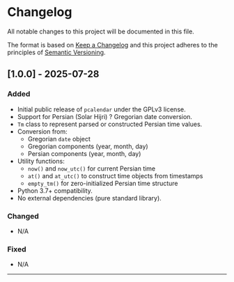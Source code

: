 # Changelog

All notable changes to this project will be documented in this file.

The format is based on [Keep a Changelog](https://keepachangelog.com/en/1.0.0/)
and this project adheres to the principles of [Semantic Versioning](https://semver.org/spec/v2.0.0.html).

## [1.0.0] - 2025-07-28

### Added
- Initial public release of `pcalendar` under the GPLv3 license.
- Support for Persian (Solar Hijri) ? Gregorian date conversion.
- `Tm` class to represent parsed or constructed Persian time values.
- Conversion from:
  - Gregorian `date` object
  - Gregorian components (year, month, day)
  - Persian components (year, month, day)
- Utility functions:
  - `now()` and `now_utc()` for current Persian time
  - `at()` and `at_utc()` to construct time objects from timestamps
  - `empty_tm()` for zero-initialized Persian time structure
- Python 3.7+ compatibility.
- No external dependencies (pure standard library).

### Changed
- N/A

### Fixed
- N/A

---

